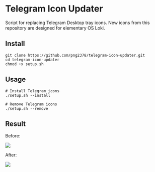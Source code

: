 # Telegram Icon Updater

Script for replacing Telegram Desktop tray icons. New icons from this repository are designed for elementary OS Loki.

## Install
```shell
git clone https://github.com/png2378/telegram-icon-updater.git
cd telegram-icon-updater
chmod +x setup.sh
```

## Usage
```shell
# Install Telegram icons
./setup.sh --install

# Remove Telegram icons
./setup.sh --remove
```
## Result

Before:

![](http://storage4.static.itmages.ru/i/16/1207/h_1481130794_8582479_6120e9fe6f.png)

After:

![](http://storage4.static.itmages.ru/i/16/1207/h_1481130794_7528828_8bffc9fa84.png)
